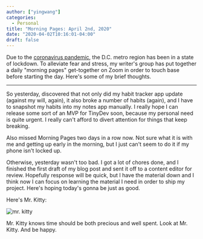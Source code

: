 ```yaml
---
author: ["yingwang"]
categories:
  - Personal
title: "Morning Pages: April 2nd, 2020"
date: "2020-04-02T10:16:01-04:00"
draft: false
---
```


Due to the [coronavirus
pandemic](https://en.wikipedia.org/wiki/2019-20_coronavirus_pandemic), the D.C.
metro region has been in a state of lockdown. To alleviate fear and stress, my
writer's group has put together a daily "morning pages" get-together on Zoom in
order to touch base before starting the day. Here's some of my brief thoughts.

---

So yesterday, discovered that not only did my habit tracker app update (against
my will, again), it also broke a number of habits (again), and I have to
snapshot my habits into my notes app manually. I really hope I can release some
sort of an MVP for TinyDev soon, because my personal need is quite urgent. I
really can't afford to divert attention for things that keep breaking.

Also missed Morning Pages two days in a row now. Not sure what it is with me and
getting up early in the morning, but I just can't seem to do it if my phone
isn't locked up.

Otherwise, yesterday wasn't too bad. I got a lot of chores done, and I finished
the first draft of my blog post and sent it off to a content editor for review.
Hopefully response will be quick, but I have the material down and I think now I
can focus on learning the material I need in order to ship my project. Here's
hoping today's gonna be just as good.

Here's Mr. Kitty:

![mr. kitty](/img/posts/2020/04/02/morning_pages.jpg)

Mr. Kitty knows time should be both precious and well spent. Look at Mr. Kitty.
And be happy.
